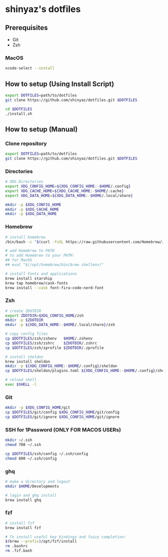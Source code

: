 # shinyaz's dotfiles

## Prerequisites

- Git
- Zsh

### MacOS

```sh
xcode-select --install
```

## How to setup (Using Install Script)

```sh
export DOTFILES=path/to/dotfiles
git clone https://github.com/shinyaz/dotfiles.git $DOTFILES

cd $DOTFILES
./install.sh
```

## How to setup (Manual)

### Clone repository

```sh
export DOTFILES=path/to/dotfiles
git clone https://github.com/shinyaz/dotfiles.git $DOTFILES
```

### Directories

```sh
# XDG Directories
export XDG_CONFIG_HOME=${XDG_CONFIG_HOME:-$HOME/.config}
export XDG_CACHE_HOME=${XDG_CACHE_HOME:-$HOME/.cache}
export XDG_DATA_HOME=${XDG_DATA_HOME:-$HOME/.local/share}

mkdir -p $XDG_CONFIG_HOME
mkdir -p $XDG_CACHE_HOME
mkdir -p $XDG_DATA_HOME
```

### Homebrew

```sh
# install homebrew
/bin/bash -c "$(curl -fsSL https://raw.githubusercontent.com/Homebrew/install/HEAD/install.sh)"

# add Homebrew to PATH
# to add Homebrew to your PATH:
## for MacOS
## eval "$(/opt/homebrew/bin/brew shellenv)" 

# install fonts and applications
brew install starship
brew tap homebrew/cask-fonts
brew install --cask font-fira-code-nerd-font
```

### Zsh

```sh
# create ZDOTDIR
export ZDOTDIR=$XDG_CONFIG_HOME/zsh
mkdir -p $ZDOTDIR
mkdir -p ${XDG_DATA_HOME:-$HOME/.local/share}/zsh

# copy config files
cp $DOTFILES/zsh/zshenv   $HOME/.zshenv
cp $DOTFILES/zsh/zshrc    $ZDOTDIR/.zshrc
cp $DOTFILES/zsh/zprofile $ZDOTDIR/.zprofile

# install sheldon
brew install sheldon
mkdir -p ${XDG_CONFIG_HOME:-$HOME/.config}/sheldon
cp $DOTFILES/sheldon/plugins.toml ${XDG_CONFIG_HOME:-$HOME/.config}/sheldon/plugins.toml

# reload shell
exec $SHELL -l
```

### Git

```sh
mkdir -p $XDG_CONFIG_HOME/git
cp $DOTFILES/git/config $XDG_CONFIG_HOME/git/config
cp $DOTFILES/git/ignore $XDG_CONFIG_HOME/git/ignore
```

### SSH for 1Password (ONLY FOR MACOS USERs)

```sh
mkdir ~/.ssh
chmod 700 ~/.ssh

cp $DOTFILES/ssh/config ~/.ssh/config
chmod 600 ~/.ssh/config

```

### ghq

```sh
# make a directory and logout
mkdir $HOME/Developments

# login and ghq install
brew install ghq
```

### fzf

```sh
# install fzf
brew install fzf

# To install useful key bindings and fuzzy completion:
$(brew --prefix)/opt/fzf/install
rm .bashrc
rm .fzf.bash

```
